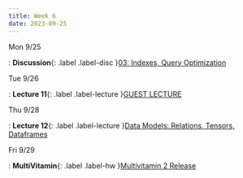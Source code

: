 ```yaml
---
title: Week 6
date: 2023-09-25
---
```


Mon 9/25

: **Discussion**{: .label .label-disc }[03: Indexes, Query Optimization]()

Tue 9/26

: **Lecture 11**{: .label .label-lecture }[GUEST LECTURE](lecture/lec11)

Thu 9/28

: **Lecture 12**{: .label .label-lecture }[Data Models: Relations, Tensors, Dataframes](lecture/lec12)

Fri 9/29

: **MultiVitamin**{: .label .label-hw }[Multivitamin 2 Release]()

